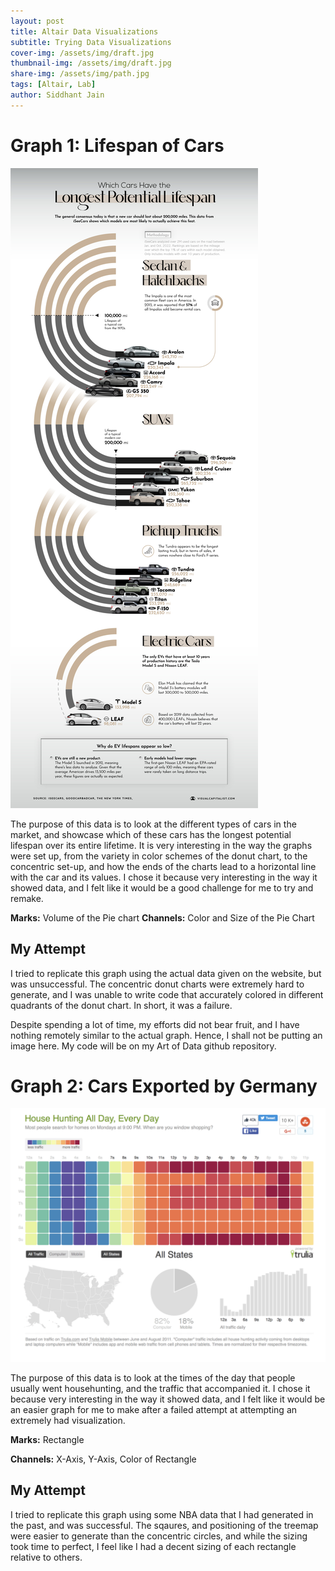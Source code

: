 ```yaml
---
layout: post
title: Altair Data Visualizations
subtitle: Trying Data Visualizations
cover-img: /assets/img/draft.jpg
thumbnail-img: /assets/img/draft.jpg
share-img: /assets/img/path.jpg
tags: [Altair, Lab]
author: Siddhant Jain
---
```


# **Graph 1: Lifespan of Cars**

![Lifespan of Cars](/assets/img/Cars.jpg)

The purpose of this data is to look at the different types of cars in the market, and showcase which of these cars has the longest potential lifespan over its entire lifetime. It is very interesting in the way the graphs were set up, from the variety in color schemes of the donut chart, to the concentric set-up, and how the ends of the charts lead to a horizontal line with the car and its values. I chose it because very interesting in the way it showed data, and I felt like it would be a good challenge for me to try and remake. 

**Marks:** 
Volume of the Pie chart 
**Channels:**
Color and Size of the Pie Chart


## **My Attempt**
I tried to replicate this graph using the actual data given on the website, but was unsuccessful. The concentric donut charts were extremely hard to generate, and I was unable to write code that accurately colored in different quadrants of the donut chart. In short, it was a failure.

Despite spending a lot of time, my efforts did not bear fruit, and I have nothing remotely similar to the actual graph. Hence, I shall not be putting an image here. My code will be on my Art of Data github repository.



# **Graph 2: Cars Exported by Germany**

![Cars Exported by Germany](/assets/img/Househunting.png)

The purpose of this data is to look at the times of the day that people usually went househunting, and the traffic that accompanied it. I chose it because very interesting in the way it showed data, and I felt like it would be an easier graph for me to make after a failed attempt at attempting an extremely had visualization. 

**Marks:** 
Rectangle

**Channels:**
X-Axis, Y-Axis, Color of Rectangle

## **My Attempt**
I tried to replicate this graph using some NBA data that I had generated in the past, and was successful. The sqaures, and positioning of the treemap were easier to generate than the concentric circles, and while the sizing took time to perfect, I feel like I had a decent sizing of each rectangle relative to others.

<div id="vis"></div>

<script type="text/javascript" src="https://cdn.jsdelivr.net/npm/vega@5"></script>
<script type="text/javascript" src="https://cdn.jsdelivr.net/npm/vega-lite@5.20.1"></script>
<script type="text/javascript" src="https://cdn.jsdelivr.net/npm/vega-embed@6"></script>

<script>
  (function(vegaEmbed) {
    var spec = {
      "config": {
        "view": {
          "continuousWidth": 300,
          "continuousHeight": 300,
          "stroke": "transparent"
        },
        "axis": {
          "grid": false,
          "labels": false,
          "ticks": false
        },
        "title": {
          "anchor": "middle",
          "color": "white",
          "font": "Georgia",
          "fontSize": 18,
          "fontWeight": "bold"
        }
      },
      "data": {
        "name": "data-8fccb3fd7bf476b9346511f56a248cfd"
      },
      "mark": {
        "type": "rect"
      },
      "encoding": {
        "color": {
          "field": "WS",
          "type": "quantitative"
        },
        "size": {
          "field": "normalized_WS",
          "type": "quantitative"
        },
        "tooltip": [
          {
            "field": "Name",
            "type": "nominal"
          },
          {
            "field": "WS",
            "type": "quantitative"
          }
        ],
        "x": {
          "field": "x",
          "type": "quantitative"
        }
      },
      "height": 200,
      "title": "Top 25 Players by Win Shares",
      "width": 800,
      "$schema": "https://vega.github.io/schema/vega-lite/v5.20.1.json",
      "datasets": {
        "data-8fccb3fd7bf476b9346511f56a248cfd": [
          {"Name": "Nikola Jokic", "Age": 28, "WS_Now": 17.0, "Experience": 9, "WS": 13.2, "normalized_WS": 0.05223585278986941, "x": 0.026117926394934706, "y": 0},
          {"Name": "Shai Gilgeous-Alexander", "Age": 25, "WS_Now": 14.6, "Experience": 6, "WS": 12.5, "normalized_WS": 0.049465769687376336, "x": 0.07696873763355758, "y": 0},
          {"Name": "Luka Doncic", "Age": 24, "WS_Now": 12.0, "Experience": 6, "WS": 11.3, "normalized_WS": 0.04471705579738821, "x": 0.12406015037593984, "y": 0},
          {"Name": "Domantas Sabonis", "Age": 27, "WS_Now": 12.6, "Experience": 8, "WS": 11.2, "normalized_WS": 0.0443213296398892, "x": 0.16857934309457853, "y": 0},
          {"Name": "Giannis Antetokounmpo", "Age": 29, "WS_Now": 13.2, "Experience": 11, "WS": 11.1, "normalized_WS": 0.043925603482390184, "x": 0.21270280965571825, "y": 0},
          {"Name": "Jalen Brunson", "Age": 27, "WS_Now": 11.2, "Experience": 6, "WS": 10.7, "normalized_WS": 0.04234269885239414, "x": 0.2558369608231104, "y": 0},
          {"Name": "Chet Holmgren", "Age": 21, "WS_Now": 8.9, "Experience": 2, "WS": 10.5, "normalized_WS": 0.04155124653739612, "x": 0.29778393351800553, "y": 0},
          {"Name": "Anthony Edwards", "Age": 22, "WS_Now": 7.5, "Experience": 4, "WS": 10.4, "normalized_WS": 0.041155520379897115, "x": 0.33913731697665217, "y": 0},
          {"Name": "Anthony Davis", "Age": 30, "WS_Now": 11.8, "Experience": 12, "WS": 10.3, "normalized_WS": 0.0407597942223981, "x": 0.3800949742777998, "y": 0},
          {"Name": "Jayson Tatum", "Age": 25, "WS_Now": 10.4, "Experience": 7, "WS": 10.3, "normalized_WS": 0.0407597942223981, "x": 0.42085476850019793, "y": 0},
          {"Name": "Victor Wembanyama", "Age": 20, "WS_Now": 3.7, "Experience": 1, "WS": 10.1, "normalized_WS": 0.039968341907400076, "x": 0.461218836565097, "y": 0}
        ]
      }
    };

    var embedOpt = {"mode": "vega-lite"};

    function showError(el, error){
        el.innerHTML = ('<div style="color:red;">'
                        + '<p>JavaScript Error: ' + error.message + '</p>'
                        + "<p>This usually means there's a typo in your chart specification. "
                        + "See the javascript console for the full traceback.</p>"
                        + '</div>');
        throw error;
    }

    const el = document.getElementById('vis');
    vegaEmbed("#vis", spec, embedOpt)
      .catch(error => showError(el, error));
  })(vegaEmbed);
</script>
